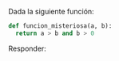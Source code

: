Dada la siguiente función: 

```python
def funcion_misteriosa(a, b): 
  return a > b and b > 0 
```

Responder: 